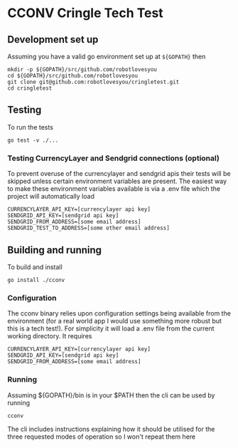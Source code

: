 # CCONV Cringle Tech Test

## Development set up

Assuming you have a valid go environment set up at `${GOPATH}` then
```
mkdir -p ${GOPATH}/src/github.com/robotlovesyou
cd ${GOPATH}/src/github.com/robotlovesyou
git clone git@github.com:robotlovesyou/cringletest.git
cd cringletest
```

## Testing
To run the tests
```
go test -v ./...
```

### Testing CurrencyLayer and Sendgrid connections (optional)

To prevent overuse of the currencylayer and sendgrid apis their tests will be skipped unless certain
environment variables are present. The easiest way to make these environment variables available is via a .env file which the project will
automatically load

```
CURRENCYLAYER_API_KEY=[currencylayer api key]
SENDGRID_API_KEY=[sendgrid api key]
SENDGRID_FROM_ADDRESS=[some email address]
SENDGRID_TEST_TO_ADDRESS=[some other email address]
```

## Building and running

To build and install
```
go install ./cconv
```

### Configuration
The cconv binary relies upon configuration settings being available from the environment (for a real world app I would use something more robust but this is a tech test!). For simplicity it will load a .env file from the current working directory. It requires
```
CURRENCYLAYER_API_KEY=[currencylayer api key]
SENDGRID_API_KEY=[sendgrid api key]
SENDGRID_FROM_ADDRESS=[some email address]
```

### Running

Assuming ${GOPATH}/bin is in your $PATH then the cli can be used by running
```
cconv
```

The cli includes instructions explaining how it should be utilised for the three requested modes of operation so I won't repeat them here
